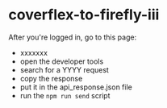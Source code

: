 # coverflex-to-firefly-iii

After you're logged in, go to this page:
- xxxxxxx
- open the developer tools
- search for a YYYY request
- copy the response
- put it in the api_response.json file
- run the `npm run send` script